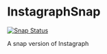 # InstagraphSnap

[![Snap Status](https://build.snapcraft.io/badge/turanmahmudov/InstagraphSnap.svg)](https://build.snapcraft.io/user/turanmahmudov/InstagraphSnap)

A snap version of Instagraph
